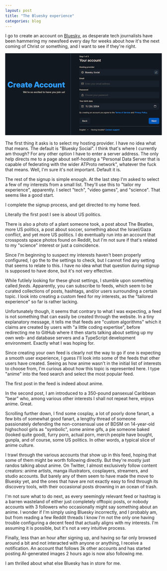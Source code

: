 ```yaml
---
layout: post
title: "The Bluesky experience"
categories: blog
---
```


I go to create an account on [Bluesky](https://bsky.app/), as desperate tech journalists have been hammering my newsfeed every day for weeks about how it's the next coming of Christ or something, and I want to see if they're right.

![](/assets/img/blog/2024/11/bsky-signup.jpg)

The first thing it asks is to select my hosting provider. I have no idea what that means. The default is "Bluesky Social". I think that's where I currently am though? For any other option I have to enter a server address. The only help directs me to a page about self-hosting a "Personal Data Server that is capable of federating with the wider ATProto network", whatever the fuck that means. Well, I'm sure it's not important. Default it is.

The rest of the signup is simple enough. At the last step I'm asked to select a few of my interests from a small list. They'll use this to "tailor my experience", apparently. I select "tech", "video games", and "science". That seems like a good start.

I complete the signup process, and get directed to my home feed.

Literally the first post I see is about US politics.

There is also a photo of a plant someone took, a post about The Beatles, more US politics, a post about soccer, something about the Israel/Gaza conflict, and yet more US politics. I do eventually run into an account that crossposts space photos found on Reddit, but I'm not sure if that's related to my "science" interest or just a coincidence.

Since I'm beginning to suspect my interests haven't been properly configured, I go the to the settings to check, but I cannot find any setting that seems to relate to this. I have no idea what that question during signup is supposed to have done, but it's not very effective.

While futilely looking for these ghost settings, I stumble upon something called _feeds_. Apparently, you can subscribe to feeds, which seem to be curated collections of posts, hashtags, and/or users surrounding a certain topic. I look into creating a custom feed for my interests, as the "tailored experience" so far is rather lacking.

Unfortunately though, it seems that contrary to what I was expecting, a feed is not something that can easily be created through the website. In a tiny explanatory message, it tells me that feeds are "custom algorithms" which it claims are created by users with "a little coding expertise", before redirecting me to GitHub where it then starts talking about setting up my own web- and database servers and a TypeScript development environment. Exactly what I was hoping for.

Since creating your own feed is clearly not the way to go if one is expecting a smooth user experience, I guess I'll look into some of the feeds that other users have created. Seeing as how anime wasn't in the initial list of interests to choose from, I'm curious about how this topic is represented here. I type "anime" into the feed search and select the most popular feed.

The first post in the feed is indeed about anime.

In the second post, I am introduced to a 350-pound pansexual Caribbean "bear" who, among various other interests I shall not repeat here, enjoys anime. Great.

Scrolling further down, I find some cosplay, a lot of poorly done fanart, a few bits of somewhat good fanart, a lengthy thread of someone passionately defending the non-consensual use of BDSM on 14-year-old highschool girls as "symbolic", some anime gifs, a pie someone baked (looked quite good), furry porn, actual porn, merch people have bought, gunpla, and of course, some US politics. In other words, a typical slice of anime culture.

I trawl through the various accounts that show up in this feed, hoping that some of them might be worth following directly. But they're mostly just randos talking about anime. On Twitter, I almost exclusively follow content creators: anime artists, manga illustrators, cosplayers, streamers, and studio accounts. But barely any of them seem to have made the move to Bluesky yet, and the ones that have are not exactly easy to find through its discovery tools, with their occasional posts drowning in an ocean of trash.

I'm not sure what to do next, as every seemingly relevant feed or hashtag is a barren wasteland of either just completely offtopic posts, or nobody accounts with 3 followers who occasionally might say something about an anime. I wonder if I'm simply using Bluesky incorrectly, and I probably am, but from reading a few Reddit threads I know I'm not the only one having trouble configuring a decent feed that actually aligns with my interests. I'm assuming it is possible, but it's not a very intuitive process.

Finally, less than an hour after signing up, and having so far only browsed around a bit and not interacted with anyone or anything, I receive a notification. An account that follows 3k other accounts and has started posting AI-generated images 2 hours ago is now also following me.

I am thrilled about what else Bluesky has in store for me.
